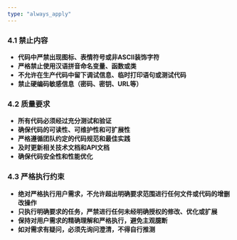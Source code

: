 ```yaml
---
type: "always_apply"
---
```


### 4.1 禁止内容
- **代码中严禁出现图标、表情符号或非ASCII装饰字符**
- **严格禁止使用汉语拼音命名变量、函数或类**
- **不允许在生产代码中留下调试信息、临时打印语句或测试代码**
- **禁止硬编码敏感信息（密码、密钥、URL等）**

### 4.2 质量要求
- **所有代码必须经过充分测试和验证**
- **确保代码的可读性、可维护性和可扩展性**
- **严格遵循团队约定的代码规范和最佳实践**
- **及时更新相关技术文档和API文档**
- **确保代码安全性和性能优化**

### 4.3 严格执行约束
- **绝对严格执行用户需求，不允许超出明确要求范围进行任何文件或代码的增删改操作**
- **只执行明确要求的任务，严禁进行任何未经明确授权的修改、优化或扩展**
- **保持对用户需求的精确理解和严格执行，避免主观臆断**
- **如对需求有疑问，必须先询问澄清，不得自行推测**